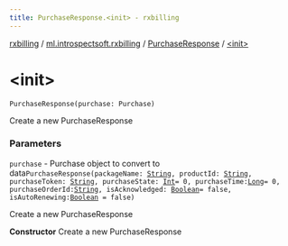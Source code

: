 ```yaml
---
title: PurchaseResponse.<init> - rxbilling
---
```


[rxbilling](../../index.html) / [ml.introspectsoft.rxbilling](../index.html) / [PurchaseResponse](index.html) / [&lt;init&gt;](./-init-.html)

# &lt;init&gt;

`PurchaseResponse(purchase: Purchase)`

Create a new PurchaseResponse

### Parameters

`purchase` - Purchase object to convert to data`PurchaseResponse(packageName: `[`String`](https://kotlinlang.org/api/latest/jvm/stdlib/kotlin/-string/index.html)`, productId: `[`String`](https://kotlinlang.org/api/latest/jvm/stdlib/kotlin/-string/index.html)`, purchaseToken: `[`String`](https://kotlinlang.org/api/latest/jvm/stdlib/kotlin/-string/index.html)`, purchaseState: `[`Int`](https://kotlinlang.org/api/latest/jvm/stdlib/kotlin/-int/index.html)` = 0, purchaseTime: `[`Long`](https://kotlinlang.org/api/latest/jvm/stdlib/kotlin/-long/index.html)` = 0, purchaseOrderId: `[`String`](https://kotlinlang.org/api/latest/jvm/stdlib/kotlin/-string/index.html)`, isAcknowledged: `[`Boolean`](https://kotlinlang.org/api/latest/jvm/stdlib/kotlin/-boolean/index.html)` = false, isAutoRenewing: `[`Boolean`](https://kotlinlang.org/api/latest/jvm/stdlib/kotlin/-boolean/index.html)` = false)`

Create a new PurchaseResponse

**Constructor**
Create a new PurchaseResponse

